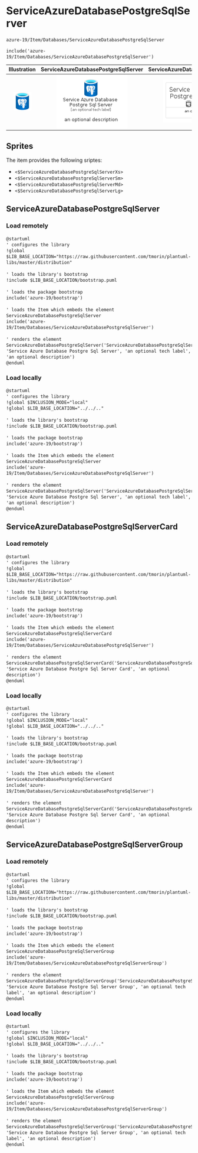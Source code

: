 # ServiceAzureDatabasePostgreSqlServer


```text
azure-19/Item/Databases/ServiceAzureDatabasePostgreSqlServer
```

```text
include('azure-19/Item/Databases/ServiceAzureDatabasePostgreSqlServer')
```



| Illustration | ServiceAzureDatabasePostgreSqlServer | ServiceAzureDatabasePostgreSqlServerCard | ServiceAzureDatabasePostgreSqlServerGroup |
| :---: | :---: | :---: | :---: |
| ![illustration for Illustration](../../../azure-19/Item/Databases/ServiceAzureDatabasePostgreSqlServer.png) | ![illustration for ServiceAzureDatabasePostgreSqlServer](../../../azure-19/Item/Databases/ServiceAzureDatabasePostgreSqlServer.Local.png) | ![illustration for ServiceAzureDatabasePostgreSqlServerCard](../../../azure-19/Item/Databases/ServiceAzureDatabasePostgreSqlServerCard.Local.png) | ![illustration for ServiceAzureDatabasePostgreSqlServerGroup](../../../azure-19/Item/Databases/ServiceAzureDatabasePostgreSqlServerGroup.Local.png) |



## Sprites
The item provides the following sriptes:

- `<$ServiceAzureDatabasePostgreSqlServerXs>`
- `<$ServiceAzureDatabasePostgreSqlServerSm>`
- `<$ServiceAzureDatabasePostgreSqlServerMd>`
- `<$ServiceAzureDatabasePostgreSqlServerLg>`





## ServiceAzureDatabasePostgreSqlServer

### Load remotely
```plantuml
@startuml
' configures the library
!global $LIB_BASE_LOCATION="https://raw.githubusercontent.com/tmorin/plantuml-libs/master/distribution"

' loads the library's bootstrap
!include $LIB_BASE_LOCATION/bootstrap.puml

' loads the package bootstrap
include('azure-19/bootstrap')

' loads the Item which embeds the element ServiceAzureDatabasePostgreSqlServer
include('azure-19/Item/Databases/ServiceAzureDatabasePostgreSqlServer')

' renders the element
ServiceAzureDatabasePostgreSqlServer('ServiceAzureDatabasePostgreSqlServer', 'Service Azure Database Postgre Sql Server', 'an optional tech label', 'an optional description')
@enduml
```

### Load locally
```plantuml
@startuml
' configures the library
!global $INCLUSION_MODE="local"
!global $LIB_BASE_LOCATION="../../.."

' loads the library's bootstrap
!include $LIB_BASE_LOCATION/bootstrap.puml

' loads the package bootstrap
include('azure-19/bootstrap')

' loads the Item which embeds the element ServiceAzureDatabasePostgreSqlServer
include('azure-19/Item/Databases/ServiceAzureDatabasePostgreSqlServer')

' renders the element
ServiceAzureDatabasePostgreSqlServer('ServiceAzureDatabasePostgreSqlServer', 'Service Azure Database Postgre Sql Server', 'an optional tech label', 'an optional description')
@enduml
```

## ServiceAzureDatabasePostgreSqlServerCard

### Load remotely
```plantuml
@startuml
' configures the library
!global $LIB_BASE_LOCATION="https://raw.githubusercontent.com/tmorin/plantuml-libs/master/distribution"

' loads the library's bootstrap
!include $LIB_BASE_LOCATION/bootstrap.puml

' loads the package bootstrap
include('azure-19/bootstrap')

' loads the Item which embeds the element ServiceAzureDatabasePostgreSqlServerCard
include('azure-19/Item/Databases/ServiceAzureDatabasePostgreSqlServer')

' renders the element
ServiceAzureDatabasePostgreSqlServerCard('ServiceAzureDatabasePostgreSqlServerCard', 'Service Azure Database Postgre Sql Server Card', 'an optional description')
@enduml
```

### Load locally
```plantuml
@startuml
' configures the library
!global $INCLUSION_MODE="local"
!global $LIB_BASE_LOCATION="../../.."

' loads the library's bootstrap
!include $LIB_BASE_LOCATION/bootstrap.puml

' loads the package bootstrap
include('azure-19/bootstrap')

' loads the Item which embeds the element ServiceAzureDatabasePostgreSqlServerCard
include('azure-19/Item/Databases/ServiceAzureDatabasePostgreSqlServer')

' renders the element
ServiceAzureDatabasePostgreSqlServerCard('ServiceAzureDatabasePostgreSqlServerCard', 'Service Azure Database Postgre Sql Server Card', 'an optional description')
@enduml
```

## ServiceAzureDatabasePostgreSqlServerGroup

### Load remotely
```plantuml
@startuml
' configures the library
!global $LIB_BASE_LOCATION="https://raw.githubusercontent.com/tmorin/plantuml-libs/master/distribution"

' loads the library's bootstrap
!include $LIB_BASE_LOCATION/bootstrap.puml

' loads the package bootstrap
include('azure-19/bootstrap')

' loads the Item which embeds the element ServiceAzureDatabasePostgreSqlServerGroup
include('azure-19/Item/Databases/ServiceAzureDatabasePostgreSqlServerGroup')

' renders the element
ServiceAzureDatabasePostgreSqlServerGroup('ServiceAzureDatabasePostgreSqlServerGroup', 'Service Azure Database Postgre Sql Server Group', 'an optional tech label', 'an optional description')
@enduml
```

### Load locally
```plantuml
@startuml
' configures the library
!global $INCLUSION_MODE="local"
!global $LIB_BASE_LOCATION="../../.."

' loads the library's bootstrap
!include $LIB_BASE_LOCATION/bootstrap.puml

' loads the package bootstrap
include('azure-19/bootstrap')

' loads the Item which embeds the element ServiceAzureDatabasePostgreSqlServerGroup
include('azure-19/Item/Databases/ServiceAzureDatabasePostgreSqlServerGroup')

' renders the element
ServiceAzureDatabasePostgreSqlServerGroup('ServiceAzureDatabasePostgreSqlServerGroup', 'Service Azure Database Postgre Sql Server Group', 'an optional tech label', 'an optional description')
@enduml
```

